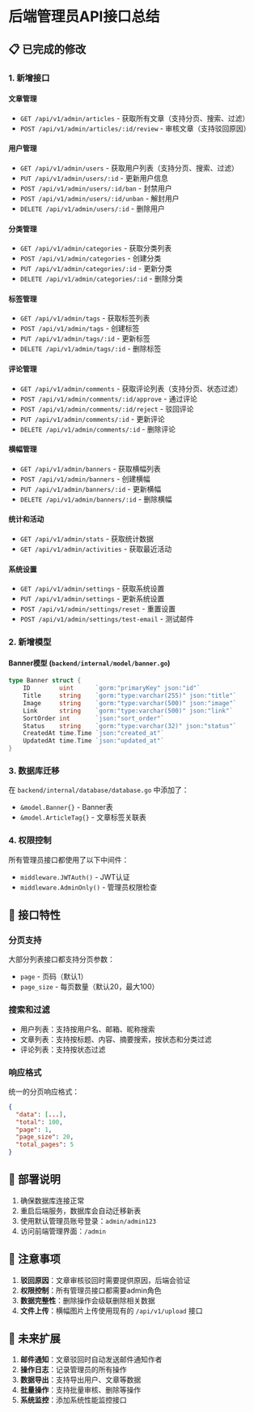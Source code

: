 # 后端管理员API接口总结

## 📋 已完成的修改

### 1. 新增接口

#### 文章管理
- `GET /api/v1/admin/articles` - 获取所有文章（支持分页、搜索、过滤）
- `POST /api/v1/admin/articles/:id/review` - 审核文章（支持驳回原因）

#### 用户管理
- `GET /api/v1/admin/users` - 获取用户列表（支持分页、搜索、过滤）
- `PUT /api/v1/admin/users/:id` - 更新用户信息
- `POST /api/v1/admin/users/:id/ban` - 封禁用户
- `POST /api/v1/admin/users/:id/unban` - 解封用户
- `DELETE /api/v1/admin/users/:id` - 删除用户

#### 分类管理
- `GET /api/v1/admin/categories` - 获取分类列表
- `POST /api/v1/admin/categories` - 创建分类
- `PUT /api/v1/admin/categories/:id` - 更新分类
- `DELETE /api/v1/admin/categories/:id` - 删除分类

#### 标签管理
- `GET /api/v1/admin/tags` - 获取标签列表
- `POST /api/v1/admin/tags` - 创建标签
- `PUT /api/v1/admin/tags/:id` - 更新标签
- `DELETE /api/v1/admin/tags/:id` - 删除标签

#### 评论管理
- `GET /api/v1/admin/comments` - 获取评论列表（支持分页、状态过滤）
- `POST /api/v1/admin/comments/:id/approve` - 通过评论
- `POST /api/v1/admin/comments/:id/reject` - 驳回评论
- `PUT /api/v1/admin/comments/:id` - 更新评论
- `DELETE /api/v1/admin/comments/:id` - 删除评论

#### 横幅管理
- `GET /api/v1/admin/banners` - 获取横幅列表
- `POST /api/v1/admin/banners` - 创建横幅
- `PUT /api/v1/admin/banners/:id` - 更新横幅
- `DELETE /api/v1/admin/banners/:id` - 删除横幅

#### 统计和活动
- `GET /api/v1/admin/stats` - 获取统计数据
- `GET /api/v1/admin/activities` - 获取最近活动

#### 系统设置
- `GET /api/v1/admin/settings` - 获取系统设置
- `PUT /api/v1/admin/settings` - 更新系统设置
- `POST /api/v1/admin/settings/reset` - 重置设置
- `POST /api/v1/admin/settings/test-email` - 测试邮件

### 2. 新增模型

#### Banner模型 (`backend/internal/model/banner.go`)
```go
type Banner struct {
    ID        uint      `gorm:"primaryKey" json:"id"`
    Title     string    `gorm:"type:varchar(255)" json:"title"`
    Image     string    `gorm:"type:varchar(500)" json:"image"`
    Link      string    `gorm:"type:varchar(500)" json:"link"`
    SortOrder int       `json:"sort_order"`
    Status    string    `gorm:"type:varchar(32)" json:"status"`
    CreatedAt time.Time `json:"created_at"`
    UpdatedAt time.Time `json:"updated_at"`
}
```

### 3. 数据库迁移

在 `backend/internal/database/database.go` 中添加了：
- `&model.Banner{}` - Banner表
- `&model.ArticleTag{}` - 文章标签关联表

### 4. 权限控制

所有管理员接口都使用了以下中间件：
- `middleware.JWTAuth()` - JWT认证
- `middleware.AdminOnly()` - 管理员权限检查

## 🔧 接口特性

### 分页支持
大部分列表接口都支持分页参数：
- `page` - 页码（默认1）
- `page_size` - 每页数量（默认20，最大100）

### 搜索和过滤
- 用户列表：支持按用户名、邮箱、昵称搜索
- 文章列表：支持按标题、内容、摘要搜索，按状态和分类过滤
- 评论列表：支持按状态过滤

### 响应格式
统一的分页响应格式：
```json
{
  "data": [...],
  "total": 100,
  "page": 1,
  "page_size": 20,
  "total_pages": 5
}
```

## 🚀 部署说明

1. 确保数据库连接正常
2. 重启后端服务，数据库会自动迁移新表
3. 使用默认管理员账号登录：`admin/admin123`
4. 访问前端管理界面：`/admin`

## 📝 注意事项

1. **驳回原因**：文章审核驳回时需要提供原因，后端会验证
2. **权限控制**：所有管理员接口都需要admin角色
3. **数据完整性**：删除操作会级联删除相关数据
4. **文件上传**：横幅图片上传使用现有的 `/api/v1/upload` 接口

## 🔮 未来扩展

1. **邮件通知**：文章驳回时自动发送邮件通知作者
2. **操作日志**：记录管理员的所有操作
3. **数据导出**：支持导出用户、文章等数据
4. **批量操作**：支持批量审核、删除等操作
5. **系统监控**：添加系统性能监控接口 
